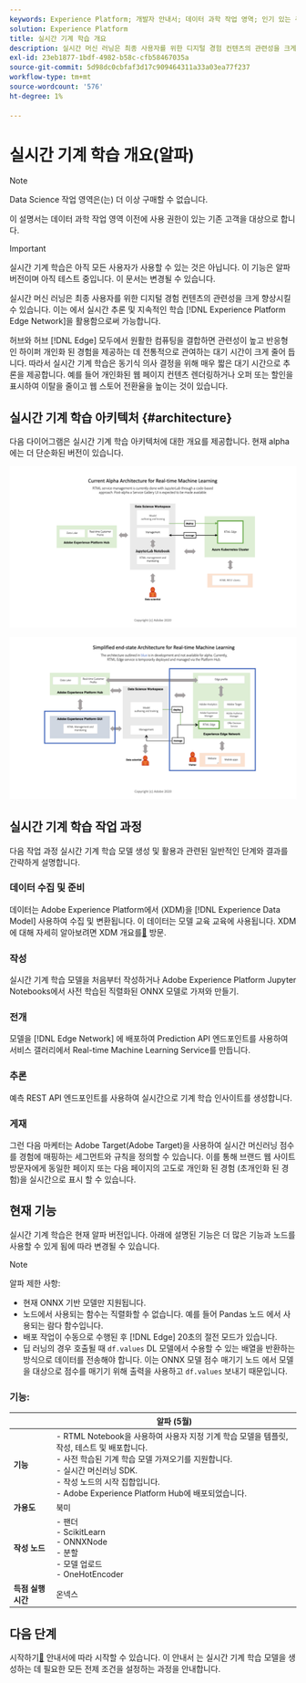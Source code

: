 ```yaml
---
keywords: Experience Platform; 개발자 안내서; 데이터 과학 작업 영역; 인기 있는 주제; 실시간 기계 학습;
solution: Experience Platform
title: 실시간 기계 학습 개요
description: 실시간 머신 러닝은 최종 사용자를 위한 디지털 경험 컨텐츠의 관련성을 크게 향상시킬 수 있습니다. 이는 Experience Platform 에지 네트워크에서 실시간 추론 및 지속적인 학습을 활용하여 가능합니다.
exl-id: 23eb1877-1bdf-4982-b58c-cfb58467035a
source-git-commit: 5d98dc0cbfaf3d17c909464311a33a03ea77f237
workflow-type: tm+mt
source-wordcount: '576'
ht-degree: 1%

---
```


# 실시간 기계 학습 개요(알파)

>[!NOTE]
>
>Data Science 작업 영역은(는) 더 이상 구매할 수 없습니다.
>
>이 설명서는 데이터 과학 작업 영역 이전에 사용 권한이 있는 기존 고객을 대상으로 합니다.

>[!IMPORTANT]
>
>실시간 기계 학습은 아직 모든 사용자가 사용할 수 있는 것은 아닙니다. 이 기능은 알파 버전이며 아직 테스트 중입니다. 이 문서는 변경될 수 있습니다.

실시간 머신 러닝은 최종 사용자를 위한 디지털 경험 컨텐츠의 관련성을 크게 향상시킬 수 있습니다. 이는 에서 실시간 추론 및 지속적인 학습 [!DNL Experience Platform Edge Network]을 활용함으로써 가능합니다.

허브와 허브 [!DNL Edge] 모두에서 원활한 컴퓨팅을 결합하면 관련성이 높고 반응형 인 하이퍼 개인화 된 경험을 제공하는 데 전통적으로 관여하는 대기 시간이 크게 줄어 듭니다. 따라서 실시간 기계 학습은 동기식 의사 결정을 위해 매우 짧은 대기 시간으로 추론을 제공합니다. 예를 들어 개인화된 웹 페이지 컨텐츠 렌더링하거나 오퍼 또는 할인을 표시하여 이탈을 줄이고 웹 스토어 전환율을 높이는 것이 있습니다.

## 실시간 기계 학습 아키텍처 {#architecture}

다음 다이어그램은 실시간 기계 학습 아키텍처에 대한 개요를 제공합니다. 현재 alpha에는 더 단순화된 버전이 있습니다.

![알파 아치](../images/rtml/alpha-arch.png)

![간소화된 개요](../images/rtml/end-to-end-arch.png)

## 실시간 기계 학습 작업 과정

다음 작업 과정 실시간 기계 학습 모델 생성 및 활용과 관련된 일반적인 단계와 결과를 간략하게 설명합니다.

### 데이터 수집 및 준비

데이터는 Adobe Experience Platform에서 (XDM)을 [!DNL Experience Data Model] 사용하여 수집 및 변환됩니다. 이 데이터는 모델 교육 교육에 사용됩니다. XDM에 대해 자세히 알아보려면 XDM 개요를[&#128279;](../../xdm/home.md) 방문.

### 작성

실시간 기계 학습 모델을 처음부터 작성하거나 Adobe Experience Platform Jupyter Notebooks에서 사전 학습된 직렬화된 ONNX 모델로 가져와 만들기.

### 전개

모델을 [!DNL Edge Network] 에 배포하여 Prediction API 엔드포인트를 사용하여 서비스 갤러리에서 Real-time Machine Learning Service를 만듭니다.

### 추론

예측 REST API 엔드포인트를 사용하여 실시간으로 기계 학습 인사이트를 생성합니다.

### 게재

그런 다음 마케터는 Adobe Target(Adobe Target)을 사용하여 실시간 머신러닝 점수를 경험에 매핑하는 세그먼트와 규칙을 정의할 수 있습니다. 이를 통해 브랜드 웹 사이트 방문자에게 동일한 페이지 또는 다음 페이지의 고도로 개인화 된 경험 (초개인화 된 경험)을 실시간으로 표시 할 수 있습니다.

## 현재 기능

실시간 기계 학습은 현재 알파 버전입니다. 아래에 설명된 기능은 더 많은 기능과 노드를 사용할 수 있게 됨에 따라 변경될 수 있습니다.

>[!NOTE]
>
> 알파 제한 사항:
> - 현재 ONNX 기반 모델만 지원됩니다.
> - 노드에서 사용되는 함수는 직렬화할 수 없습니다. 예를 들어 Pandas 노드 에서 사용되는 람다 함수입니다.
> - 배포 작업이 수동으로 수행된 후 [!DNL Edge] 20초의 절전 모드가 있습니다.
> - 딥 러닝의 경우 호출될 때 `df.values` DL 모델에서 수용할 수 있는 배열을 반환하는 방식으로 데이터를 전송해야 합니다. 이는 ONNX 모델 점수 매기기 노드 에서 모델을 대상으로 점수를 매기기 위해 출력을 사용하고 `df.values` 보내기 때문입니다.


### 기능:

| | 알파 (5월) |
| --- | --- |
| **기능** | - RTML Notebook을 사용하여 사용자 지정 기계 학습 모델을 템플릿, 작성, 테스트 및 배포합니다. <br> - 사전 학습된 기계 학습 모델 가져오기를 지원합니다. <br> - 실시간 머신러닝 SDK. <br> - 작성 노드의 시작 집합입니다. <br> - Adobe Experience Platform Hub에 배포되었습니다. |
| **가용도** | 북미 |
| **작성 노드** | - 팬더 <br> - ScikitLearn <br> - ONNXNode <br> - 분할 <br> - 모델 업로드 <br> - OneHotEncoder |
| **득점 실행 시간** | 온넥스 |

## 다음 단계

시작하기[&#128279;](./getting-started.md) 안내서에 따라 시작할 수 있습니다. 이 안내서 는 실시간 기계 학습 모델을 생성하는 데 필요한 모든 전제 조건을 설정하는 과정을 안내합니다.
